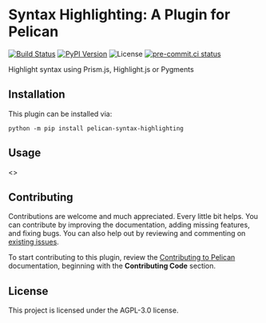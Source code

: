 # Syntax Highlighting: A Plugin for Pelican

[![Build Status](https://github.com/f-koehler/pelican-syntax-highlighting/actions/workflows/main.yml/badge.svg)](https://github.com/f-koehler/pelican-syntax-highlighting/actions/workflows/main.yml)
[![PyPI Version](https://img.shields.io/pypi/v/pelican-syntax-highlighting)](https://pypi.org/project/pelican-syntax-highlighting/)
![License](https://img.shields.io/pypi/l/pelican-syntax-highlighting?color=blue)
[![pre-commit.ci status](https://results.pre-commit.ci/badge/github/f-koehler/pelican-syntax-highlighting/main.svg)](https://results.pre-commit.ci/latest/github/f-koehler/pelican-syntax-highlighting/main)

Highlight syntax using Prism.js, Highlight.js or Pygments

## Installation

This plugin can be installed via:

    python -m pip install pelican-syntax-highlighting

## Usage

<<Add plugin details here>>

## Contributing

Contributions are welcome and much appreciated. Every little bit helps. You can contribute by improving the documentation, adding missing features, and fixing bugs. You can also help out by reviewing and commenting on [existing issues][].

To start contributing to this plugin, review the [Contributing to Pelican][] documentation, beginning with the **Contributing Code** section.

[existing issues]: https://github.com/f-koehler/pelican-syntax-highlighting/issues
[contributing to pelican]: https://docs.getpelican.com/en/latest/contribute.html

## License

This project is licensed under the AGPL-3.0 license.
